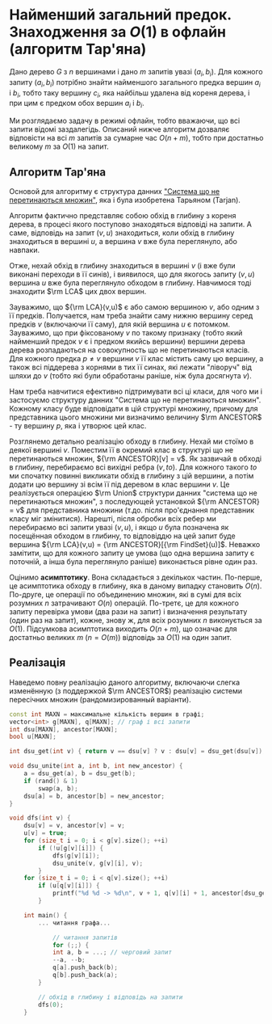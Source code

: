 # Найменший загальний предок. Знаходження за $O(1)$ в офлайн (алгоритм Тар'яна)

Дано дерево $G$ з $n$ вершинами і дано $m$ запитів увазі $(a_i, b_i)$. Для кожного запиту $(a_i, b_i)$ потрібно знайти найменшого загального предка вершин $a_i$ і $b_i$, тобто таку вершину $c_i$, яка найбільш удалена від кореня дерева, і при цим є предком обох вершин $a_i$ і $b_i$.

Ми розглядаємо задачу в режимі офлайн, тобто вважаючи, що всі запити відомі заздалегідь. Описаний нижче алгоритм дозваляє відповісти на всі $m$ запитів за сумарне час $O(n+m)$, тобто при достатньо великому $m$ за $O(1)$ на запит.

## Алгоритм Тар'яна

Основой для алгоритму є структура данних ["Система що не перетинаються множин"](dsu), яка і була изобретена Тарьяном (Tarjan).

Алгоритм фактично представляє собою обхід в глибину з кореня дерева, в процесі якого поступово знаходяться відповіді на запити. А саме, відповідь на запит $(v,u)$ знаходиться, коли обхід в глибину знаходиться в вершині $u$, а вершина $v$ вже була переглянуло, або навпаки.

Отже, нехай обхід в глибину знаходиться в вершині $v$ (і вже були виконані переходи в її синів), і виявилося, що для якогось запиту $(v,u)$ вершина $u$ вже була переглянуло обходом в глибину. Навчимося тоді знаходити $\rm LCA$ цих двох вершин.

Зауважимо, що ${\rm LCA}(v,u)$ є або самою вершиною $v$, або одним з її предків. Получается, нам треба знайти саму нижню вершину серед предків $v$ (включаючи її саму), для якій вершина $u$ є потомком. Зауважимо, що при фіксованому $v$ по такому признаку (тобто який найменший предок $v$ є і предком якийсь вершини) вершини дерева дерева розпадаються на совокупность що не перетинаються класів. Для кожного предка $p \not= v$ вершини $v$ її клас містить саму цю вершину, а також всі піддерева з корнями в тих її синах, які лежати "ліворуч" від шляхи до $v$ (тобто які були обработаны раніше, ніж була досягнута $v$).

Нам треба навчитися ефективно підтримувати всі ці класи, для чого ми і застосуємо структуру данних "Система що не перетинаються множин". Кожному класу буде відповідати в цій структурі множину, причому для представника цього множини ми визначимо величину $\rm ANCESTOR$ - ту вершину $p$, яка і утворює цей клас.

Розглянемо детально реалізацію обходу в глибину. Нехай ми стоїмо в деякої вершині $v$. Поместим її в окремий клас в структурі що не перетинаються множин, ${\rm ANCESTOR}[v] = v$. Як зазвичай в обході в глибину, перебираємо всі вихідні ребра $(v, to)$. Для кожного такого $to$ ми спочатку повинні викликати обхід в глибину з цій вершини, а потім додати цю вершину зі всім її під деревом в клас вершини $v$. Це реалізується операцією $\rm Union$ структури данних "система що не перетинаються множин", з последующей установкой ${\rm ANCESTOR} = v$ для представника множини (т.до. після про'єднання представник класу міг змінитися). Нарешті, після обробки всіх ребер ми перебираємо всі запити увазі $(v,u)$, і якщо $u$ була позначена як посещённая обходом в глибину, то відповіддю на цей запит буде вершина ${\rm LCA}(v,u) = {\rm ANCESTOR}[{\rm FindSet}(u)]$. Неважко замітити, що для кожного запиту це умова (що одна вершина запиту є поточній, а інша була переглянуло раніше) виконається рівне один раз.

Оцінимо **асимптотику**. Вона складається з декількох частин. По-перше, це асимптотика обходу в глибину, яка в даному випадку становить $O(n)$. По-друге, це операції по объединению множин, які в сумі для всіх розумних $n$ затрачивают $O(n)$ операцій. По-третє, це для кожного запиту перевірка умови (два рази на запит) і визначення результату (один раз на запит), кожне, знову ж, для всіх розумних $n$ виконується за $O(1)$. Підсумкова асимптотика виходить $O(n+m)$, що означає для достатньо великих $m$ ($n = O(m)$) відповідь за $O(1)$ на один запит.

## Реалізація

Наведемо повну реалізацію даного алгоритму, включаючи слегка изменённую (з поддержкой $\rm ANCESTOR$) реалізацію системи пересічних множин (рандомизированный варіанти).

<!--- TODO: specify code snippet id -->
``` cpp
const int MAXN = максимальне кількість вершин в графі;
vector<int> g[MAXN], q[MAXN]; // граф і всі запити
int dsu[MAXN], ancestor[MAXN];
bool u[MAXN];

int dsu_get(int v) { return v == dsu[v] ? v : dsu[v] = dsu_get(dsu[v]); }

void dsu_unite(int a, int b, int new_ancestor) {
    a = dsu_get(a), b = dsu_get(b);
    if (rand() & 1)
        swap(a, b);
    dsu[a] = b, ancestor[b] = new_ancestor;
}

void dfs(int v) {
    dsu[v] = v, ancestor[v] = v;
    u[v] = true;
    for (size_t i = 0; i < g[v].size(); ++i)
        if (!u[g[v][i]]) {
            dfs(g[v][i]);
            dsu_unite(v, g[v][i], v);
        }
    for (size_t i = 0; i < q[v].size(); ++i)
        if (u[q[v][i]]) {
            printf("%d %d -> %d\n", v + 1, q[v][i] + 1, ancestor[dsu_get(q[v][i])] + 1);
        }

    int main() {
        ... читання графа...

            // читання запитів
            for (;;) {
            int a, b = ...; // черговий запит
            --a, --b;
            q[a].push_back(b);
            q[b].push_back(a);
        }

        // обхід в глибину і відповідь на запити
        dfs(0);
    }
```
